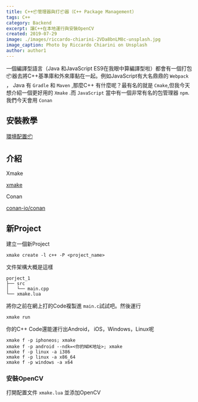 ```yaml
---
title: C++📦管理器與打📦器（C++ Package Management）
tags: C++
category: Backend
excerpt: 讓C++在本地運行與安裝OpenCV
created: 2019-07-29
image: ./images/riccardo-chiarini-2VDa8bnLM8c-unsplash.jpg
image_caption: Photo by Riccardo Chiarini on Unsplash
author: author1
---
```


一個編譯型語言（Java 和JavaScript ES9在我眼中算編譯型啦）都會有一個打包📦器去將C++基準庫和外來庫黏在一起。例如JavaScript有大名鼎鼎的 `Webpack` ， Java 有 `Gradle` 和 `Maven` ,那麼C++ 有什麼呢？最有名的就是 `Cmake`,但我今天想介紹一個更好用的 `Xmake` .而 `JavaScript` 當中有一個非常有名的包管理器 `npm`. 我們今天會用 `Conan`

## 安裝教學

[環境配置📦](/blog/c-local-config/)

## 介紹

Xmake

[xmake](https://xmake.io/#/guide/installation)

Conan

[conan-io/conan](https://github.com/conan-io/conan)

## 新Project

建立一個新Project

    xmake create -l c++ -P <project_name>

文件架構大概是這樣

    porject_1
    ├── src
    │   └── main.cpp
    └── xmake.lua

將你之前在網上打的Code複製進 `main.c`試試吧。然後運行

    xmake run

你的C++ Code還能運行出Android， iOS，Windows，Linux呢

    xmake f -p iphoneos; xmake
    xmake f -p android --ndk=<你的NDK地址>; xmake
    xmake f -p linux -a i386
    xmake f -p linux -a x86_64
    xmake f -p windows -a x64

### 安裝OpenCV

打開配置文件 `xmake.lua` 並添加OpenCV